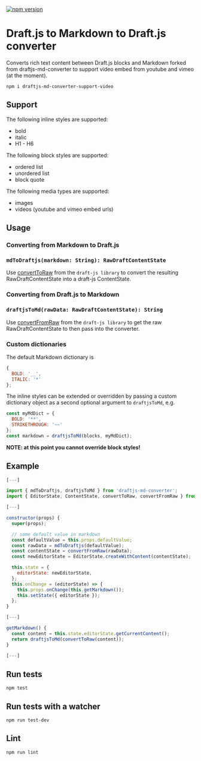 [![npm version](https://badge.fury.io/js/draftjs-md-converter.svg)](https://badge.fury.io/js/draftjs-md-converter)

# Draft.js to Markdown to Draft.js converter

Converts rich text content between Draft.js blocks and Markdown forked from draftjs-md-converter to support video embed from youtube and vimeo (at the moment).
```
npm i draftjs-md-converter-support-video
```

## Support

The following inline styles are supported:

* bold
* italic
* H1 - H6

The following block styles are supported:

* ordered list
* unordered list
* block quote

The following media types are supported:

* images
* videos (youtube and vimeo embed urls)

## Usage

### Converting from Markdown to Draft.js
### `mdToDraftjs(markdown: String): RawDraftContentState`

Use [convertToRaw](https://facebook.github.io/draft-js/docs/api-reference-data-conversion.html) from the `draft-js library` to convert the resulting RawDraftContentState into a draft-js ContentState.

### Converting from Draft.js to Markdown
### `draftjsToMd(rawData: RawDraftContentState): String`

Use [convertFromRaw](https://facebook.github.io/draft-js/docs/api-reference-data-conversion.html) from the `draft-js library` to get the raw RawDraftContentState to then pass into the converter.

### Custom dictionaries

The default Markdown dictionary is

```js
{
  BOLD: '__',
  ITALIC: '*'
};
```

The inline styles can be extended or overridden by passing a custom dictionary object as a second optional argument to `draftjsToMd`, e.g.

```js
const myMdDict = {
  BOLD: '**',
  STRIKETHROUGH: '~~'
};
const markdown = draftjsToMd(blocks, myMdDict);
```

__NOTE: at this point you cannot override block styles!__

## Example

```js
[---]

import { mdToDraftjs, draftjsToMd } from 'draftjs-md-converter';
import { EditorState, ContentState, convertToRaw, convertFromRaw } from 'draft-js';

[---]

constructor(props) {
  super(props);

  // some default value in markdown
  const defaultValue = this.props.defaultValue;
  const rawData = mdToDraftjs(defaultValue);
  const contentState = convertFromRaw(rawData);
  const newEditorState = EditorState.createWithContent(contentState);

  this.state = {
    editorState: newEditorState,
  };
  this.onChange = (editorState) => {
    this.props.onChange(this.getMarkdown());
    this.setState({ editorState });
  };
}

[---]

getMarkdown() {
  const content = this.state.editorState.getCurrentContent();
  return draftjsToMd(convertToRaw(content));
}

[---]
```

## Run tests

```
npm test
```

## Run tests with a watcher

```
npm run test-dev
```

## Lint

```
npm run lint
```
